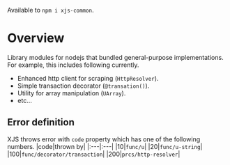 
 Available to `npm i xjs-common`.

# Overview
Library modules for nodejs that bundled general-purpose implementations.  
For example, this includes following currently.
 - Enhanced http client for scraping (`HttpResolver`).
 - Simple transaction decorator (`@transation()`). 
 - Utility for array manipulation (`UArray`).
 - etc...

## Error definition
XJS throws error with `code` property which has one of the following numbers.
|code|thrown by|
|:---|:---|
|10|`func/u`|
|20|`func/u-string`|
|100|`func/decorator/transaction`|
|200|`prcs/http-resolver`|
